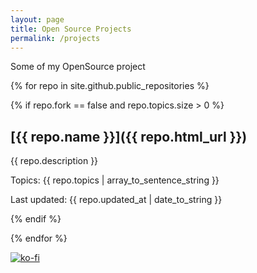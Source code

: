 ```yaml
---
layout: page
title: Open Source Projects
permalink: /projects
---
```


Some of my OpenSource project 

{% for repo in site.github.public_repositories %}

{% if repo.fork == false and repo.topics.size > 0 %}

## [{{ repo.name }}]({{ repo.html_url }})

{{ repo.description }}

Topics: {{ repo.topics | array_to_sentence_string }}

Last updated: {{ repo.updated_at | date_to_string }}

{% endif %}

{% endfor %}

[![ko-fi](https://ko-fi.com/img/githubbutton_sm.svg)](https://ko-fi.com/U7U5L8F29)


